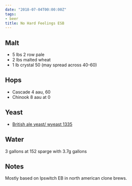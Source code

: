 ```yaml
---
date: "2018-07-04T00:00:00Z"
tags:
- beer
title: No Hard Feelings ESB
---
```

## Malt
-  5 lbs 2 row pale
-  2 lbs malted wheat
-  1 lb crystal 50 (may spread across 40-60)
## Hops
-  Cascade 4 aau, 60 
-  Chinook 8 aau at 0
## Yeast
-  [British ale yeast/ wyeast 1335](https://www.morebeer.com/products/wyeast-1335-british-ale-ii.html)
## Water
3 gallons at 152 sparge with 3.7g gallons
## Notes
Mostly based on Ipswitch EB in north american clone brews. 
